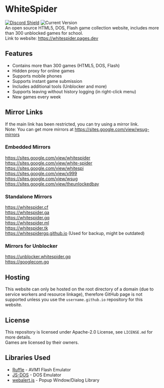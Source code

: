 # WhiteSpider
<a href="https://discord.gg/MWCNr2ANEz" target="_blank">![Discord Shield](https://discordapp.com/api/guilds/998658232207814667/widget.png?style=shield)</a> ![Current Version](https://img.shields.io/github/manifest-json/v/ruochenjia/whitespider) <br/>
An open source HTML5, DOS, Flash game collection website, includes more than 300 unblocked games for school. <br />
Link to website: https://whitespider.pages.dev

## Features
 - Contains more than 300 games (HTML5, DOS, Flash)
 - Hidden proxy for online games
 - Supports mobile phones
 - Supports instant game submission
 - Includes additional tools (Unblocker and more)
 - Supports leaving without history logging (in right-click menu)
 - New games every week

## Mirror Links
If the main link has been restricted, you can try using a mirror link. <br />
Note: You can get more mirrors at https://sites.google.com/view/wsug-mirrors

### Embedded Mirrors
https://sites.google.com/view/whitespider <br />
https://sites.google.com/view/white-spider <br />
https://sites.google.com/view/whitespi <br />
https://sites.google.com/view/x999 <br />
https://sites.google.com/view/wsug <br />
https://sites.google.com/view/theunlockedbay <br />

### Standalone Mirrors
https://whitespider.cf <br />
https://whitespider.ga <br />
https://whitespider.gq <br />
https://whitespider.ml <br />
https://whitespider.tk <br />
https://whitespidergq.github.io (Used for backup, might be outdated) <br />

### Mirrors for Unblocker
https://unblocker.whitespider.gq <br />
https://googlecom.gq <br />

## Hosting
This website can only be hosted on the root directory of a domain (due to service workers and resource linkage), therefore GitHub page is not supported unless you use the `username.github.io` repository for this website.

## License
This repository is licensed under Apache-2.0 License, see `LICENSE.md` for more details. <br />
Games are licensed by their owners.

## Libraries Used
 - <a href="https://ruffle.rs" target="_blank">Ruffle</a> - AVM1 Flash Emulator
 - <a href="https://js-dos.com" target="_blank">JS-DOS</a> - DOS Emulator
 - <a href="https://github.com/ruochenjia/webalert" target="_blank">webalert.js</a> - Popup Window/Dialog Library
